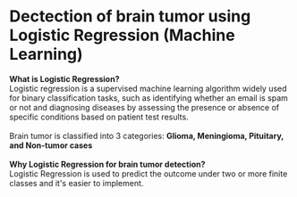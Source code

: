 # Dectection of brain tumor using Logistic Regression (Machine Learning)
**What is Logistic Regression?**<br/>
Logistic regression is a supervised machine learning algorithm widely used for binary classification tasks, such as identifying whether an email is spam or not and diagnosing diseases by assessing the presence or absence of specific conditions based on patient test results.<br/>
<br/>
Brain tumor is classified into 3 categories:
**Glioma,
Meningioma,
Pituitary,
and Non-tumor cases**
<br/>
<br/>
**Why Logistic Regression for brain tumor detection?**<br/>
Logistic Regression is used to predict the outcome under two or more finite classes and it's easier to implement.<br/>
<br/>
